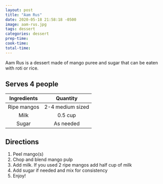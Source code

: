```yaml
---
layout: post
title: "Aam Rus"
date: 2020-05-18 21:58:18 -0500
image: aam-rus.jpg
tags: dessert
categories: dessert
prep-time:
cook-time:
total-time:
---
```


Aam Rus is a dessert made of mango puree and sugar that can be eaten with roti or rice.

## Serves 4 people

| Ingredients |     Quantity     |
|:-----------:|:----------------:|
| Ripe mangos | 2-4 medium sized |
|     Milk    |      0.5 cup     |
|    Sugar    |     As needed    |

## Directions

1.	Peel mango(s)
2.	Chop and blend mango pulp
3.	Add milk. If you used 2 ripe mangos add half cup of milk
4.	Add sugar if needed and mix for consistency
5.	Enjoy!
